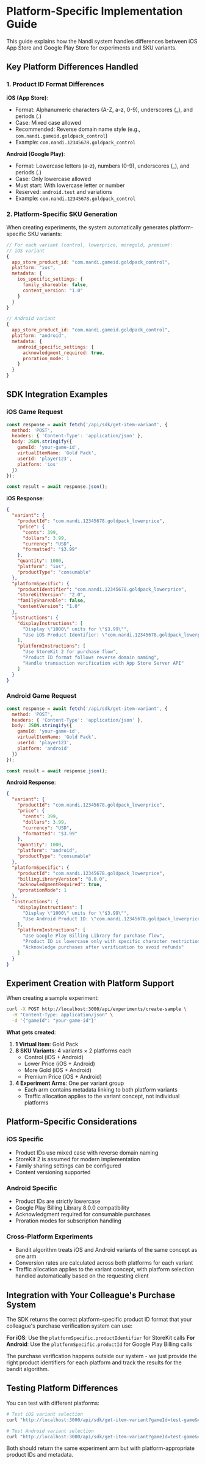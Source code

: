 # Platform-Specific Implementation Guide

This guide explains how the Nandi system handles differences between iOS App Store and Google Play Store for experiments and SKU variants.

## Key Platform Differences Handled

### 1. Product ID Format Differences

**iOS (App Store)**:
- Format: Alphanumeric characters (A-Z, a-z, 0-9), underscores (_), and periods (.)
- Case: Mixed case allowed
- Recommended: Reverse domain name style (e.g., `com.nandi.gameid.goldpack_control`)
- Example: `com.nandi.12345678.goldpack_control`

**Android (Google Play)**:
- Format: Lowercase letters (a-z), numbers (0-9), underscores (_), and periods (.)
- Case: Only lowercase allowed
- Must start: With lowercase letter or number
- Reserved: `android.test` and variations
- Example: `com.nandi.12345678.goldpack_control`

### 2. Platform-Specific SKU Generation

When creating experiments, the system automatically generates platform-specific SKU variants:

```javascript
// For each variant (control, lowerprice, moregold, premium):
// iOS variant
{
  app_store_product_id: "com.nandi.gameid.goldpack_control",
  platform: "ios",
  metadata: {
    ios_specific_settings: {
      family_shareable: false,
      content_version: "1.0"
    }
  }
}

// Android variant  
{
  app_store_product_id: "com.nandi.gameid.goldpack_control",
  platform: "android", 
  metadata: {
    android_specific_settings: {
      acknowledgment_required: true,
      proration_mode: 1
    }
  }
}
```

## SDK Integration Examples

### iOS Game Request

```javascript
const response = await fetch('/api/sdk/get-item-variant', {
  method: 'POST',
  headers: { 'Content-Type': 'application/json' },
  body: JSON.stringify({
    gameId: 'your-game-id',
    virtualItemName: 'Gold Pack',
    userId: 'player123',
    platform: 'ios'
  })
});

const result = await response.json();
```

**iOS Response**:
```json
{
  "variant": {
    "productId": "com.nandi.12345678.goldpack_lowerprice",
    "price": {
      "cents": 399,
      "dollars": 3.99,
      "currency": "USD",
      "formatted": "$3.99"
    },
    "quantity": 1000,
    "platform": "ios",
    "productType": "consumable"
  },
  "platformSpecific": {
    "productIdentifier": "com.nandi.12345678.goldpack_lowerprice",
    "storeKitVersion": "2.0",
    "familyShareable": false,
    "contentVersion": "1.0"
  },
  "instructions": {
    "displayInstructions": [
      "Display \"1000\" units for \"$3.99\"",
      "Use iOS Product Identifier: \"com.nandi.12345678.goldpack_lowerprice\" for StoreKit"
    ],
    "platformInstructions": [
      "Use StoreKit 2 for purchase flow",
      "Product ID format follows reverse domain naming",
      "Handle transaction verification with App Store Server API"
    ]
  }
}
```

### Android Game Request

```javascript
const response = await fetch('/api/sdk/get-item-variant', {
  method: 'POST', 
  headers: { 'Content-Type': 'application/json' },
  body: JSON.stringify({
    gameId: 'your-game-id',
    virtualItemName: 'Gold Pack',
    userId: 'player123',
    platform: 'android'
  })
});

const result = await response.json();
```

**Android Response**:
```json
{
  "variant": {
    "productId": "com.nandi.12345678.goldpack_lowerprice",
    "price": {
      "cents": 399,
      "dollars": 3.99,
      "currency": "USD", 
      "formatted": "$3.99"
    },
    "quantity": 1000,
    "platform": "android",
    "productType": "consumable"
  },
  "platformSpecific": {
    "productId": "com.nandi.12345678.goldpack_lowerprice",
    "billingLibraryVersion": "8.0.0",
    "acknowledgmentRequired": true,
    "prorationMode": 1
  },
  "instructions": {
    "displayInstructions": [
      "Display \"1000\" units for \"$3.99\"",
      "Use Android Product ID: \"com.nandi.12345678.goldpack_lowerprice\" for Play Billing"
    ],
    "platformInstructions": [
      "Use Google Play Billing Library for purchase flow",
      "Product ID is lowercase only with specific character restrictions", 
      "Acknowledge purchases after verification to avoid refunds"
    ]
  }
}
```

## Experiment Creation with Platform Support

When creating a sample experiment:

```bash
curl -X POST http://localhost:3000/api/experiments/create-sample \
  -H "Content-Type: application/json" \
  -d '{"gameId": "your-game-id"}'
```

**What gets created**:
1. **1 Virtual Item**: Gold Pack
2. **8 SKU Variants**: 4 variants × 2 platforms each
   - Control (iOS + Android)
   - Lower Price (iOS + Android) 
   - More Gold (iOS + Android)
   - Premium Price (iOS + Android)
3. **4 Experiment Arms**: One per variant group
   - Each arm contains metadata linking to both platform variants
   - Traffic allocation applies to the variant concept, not individual platforms

## Platform-Specific Considerations

### iOS Specific
- Product IDs use mixed case with reverse domain naming
- StoreKit 2 is assumed for modern implementation
- Family sharing settings can be configured
- Content versioning supported

### Android Specific  
- Product IDs are strictly lowercase
- Google Play Billing Library 8.0.0 compatibility
- Acknowledgment required for consumable purchases
- Proration modes for subscription handling

### Cross-Platform Experiments
- Bandit algorithm treats iOS and Android variants of the same concept as one arm
- Conversion rates are calculated across both platforms for each variant
- Traffic allocation applies to the variant concept, with platform selection handled automatically based on the requesting client

## Integration with Your Colleague's Purchase System

The SDK returns the correct platform-specific product ID format that your colleague's purchase verification system can use:

**For iOS**: Use the `platformSpecific.productIdentifier` for StoreKit calls
**For Android**: Use the `platformSpecific.productId` for Google Play Billing calls

The purchase verification happens outside our system - we just provide the right product identifiers for each platform and track the results for the bandit algorithm.

## Testing Platform Differences

You can test with different platforms:

```bash
# Test iOS variant selection
curl "http://localhost:3000/api/sdk/get-item-variant?gameId=test-game&virtualItemName=Gold%20Pack&userId=test-user&platform=ios"

# Test Android variant selection  
curl "http://localhost:3000/api/sdk/get-item-variant?gameId=test-game&virtualItemName=Gold%20Pack&userId=test-user&platform=android"
```

Both should return the same experiment arm but with platform-appropriate product IDs and metadata.